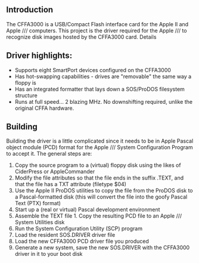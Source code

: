## Introduction

The CFFA3000 is a USB/Compact Flash interface card for the Apple II and Apple /// computers. This project is the driver required for the Apple /// to recognize disk images hosted by the CFFA3000 card.
Details

## Driver highlights:

 *  Supports eight SmartPort devices configured on the CFFA3000
 *  Has hot-swapping capabilities - drives are "removable" the same way a floppy is
 *  Has an integrated formatter that lays down a SOS/ProDOS filesystem structure
 *  Runs at full speed... 2 blazing MHz. No downshifting required, unlike the original CFFA hardware.

## Building

Building the driver is a little complicated since it needs to be in Apple Pascal object module (PCD) format for the Apple /// System Configuration Program to accept it. The general steps are: 

  1. Copy the source program to a (virtual) floppy disk using the likes of CiderPress or AppleCommander 
  2. Modify the file attributes so that the file ends in the suffix .TEXT, and that the file has a TXT attribute (filetype $04) 
  3. Use the Apple II ProDOS utilities to copy the file from the ProDOS disk to a Pascal-formatted disk (this will convert the file into the goofy Pascal Text (PTX) format) 
  4. Start up a (real or virtual) Pascal development environment 
  5. Assemble the TEXT file 1. Copy the resulting PCD file to an Apple /// System Utilities disk 
  6. Run the System Configuration Utility (SCP) program 
  7. Load the resident SOS.DRIVER driver file 
  8. Load the new CFFA3000 PCD driver file you produced 
  9. Generate a new system, save the new SOS.DRIVER with the CFFA3000 driver in it to your boot disk
